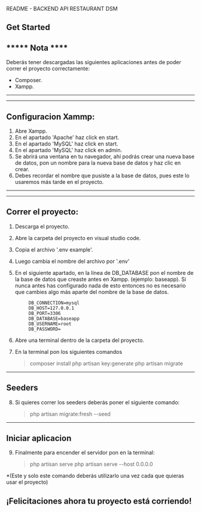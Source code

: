 README - BACKEND API RESTAURANT DSM

## Get Started

## ***** Nota ****
Deberás tener descargadas las siguientes aplicaciones antes de poder correr el proyecto correctamente:
- Composer.
- Xampp.
**********************************************************************************************************************************

----------------------------------------------------------------------------------------------------------------------------------
## Configuracion Xammp:

1. Abre Xampp.
2. En el apartado 'Apache' haz click en start.
3. En el apartado 'MySQL' haz click en start.
4. En el apartado 'MySQL' haz click en admin.
5. Se abrirá una ventana en tu navegador, ahí podrás crear una nueva base de datos, pon un nombre para la
   nueva base de datos y haz clic en crear.
6. Debes recordar el nombre que pusiste a la base de datos, pues este lo usaremos más tarde en el proyecto.

----------------------------------------------------------------------------------------------------------------------------------

----------------------------------------------------------------------------------------------------------------------------------
## Correr el proyecto:

1. Descarga el proyecto.
2. Abre la carpeta del proyecto en visual studio code.
3. Copia el archivo '.env example'.
4. Luego cambia el nombre del archivo por '.env'
5. En el siguiente apartado, en la línea de DB_DATABASE pon el nombre de la base de datos que creaste antes en Xampp.
   (ejemplo: baseapp).
   Si nunca antes has configurado nada de esto entonces no es necesario que cambies algo más aparte del nombre de la base de datos.

            DB_CONNECTION=mysql
            DB_HOST=127.0.0.1
            DB_PORT=3306
            DB_DATABASE=baseapp
            DB_USERNAME=root
            DB_PASSWORD= 

6. Abre una terminal dentro de la carpeta del proyecto.
7. En la terminal pon los siguientes comandos 
	> composer install
	> php artisan key:generate
	> php artisan migrate

----------------------------------------------------------------------------------------------------------------------------------
## Seeders 

8. Si quieres correr los seeders deberás poner el siguiente comando:
	> php artisan migrate:fresh --seed

----------------------------------------------------------------------------------------------------------------------------------
## Iniciar aplicacion

9. Finalmente para encender el servidor pon en la terminal:
	> php artisan serve
    > php artisan serve --host 0.0.0.0

*(Este y solo este comando deberás utilizarlo una vez cada que quieras usar el proyecto)

## ¡Felicitaciones ahora tu proyecto está corriendo!

